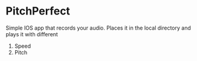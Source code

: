 # PitchPerfect
Simple IOS app that records your audio. Places it in the local directory and plays it with different 
1. Speed
2. Pitch
